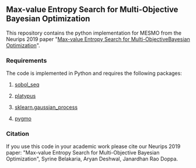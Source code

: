 ## Max-value Entropy Search for Multi-Objective Bayesian Optimization


This repository contains the python implementation for MESMO from the Neurips 2019 paper "[Max-value Entropy Search for Multi-ObjectiveBayesian Optimization](https://papers.nips.cc/paper/8997-max-value-entropy-search-for-multi-objective-bayesian-optimization.pdf)". 


### Requirements
The code is implemented in Python and requires the following packages:
1. [sobol_seq](https://github.com/naught101/sobol_seq)

2. [platypus](https://platypus.readthedocs.io/en/latest/getting-started.html#installing-platypus)

3. [sklearn.gaussian_process](https://scikit-learn.org/stable/modules/gaussian_process.html)

4. [pygmo](https://esa.github.io/pygmo2/install.html) 

### Citation
If you use this code in your academic work please cite our Neurips 2019 paper: "Max-value Entropy Search for Multi-Objective Bayesian Optimization", Syrine Belakaria, Aryan Deshwal, Janardhan Rao Doppa.


